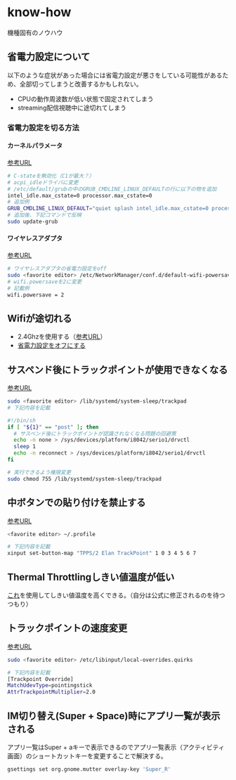 # know-how

機種固有のノウハウ

## 省電力設定について

以下のような症状があった場合には省電力設定が悪さをしている可能性があるため、全部切ってしまうと改善するかもしれない。
- CPUの動作周波数が低い状態で固定されてしまう
- streaming配信視聴中に途切れてしまう

### 省電力設定を切る方法

#### カーネルパラメータ
[参考URL](https://www.kernel.org/doc/html/v5.8/admin-guide/kernel-parameters.html)
```bash
# C-stateを無効化（C1が最大？）
# acpi_idleドライバに変更
# /etc/default/grubの中のGRUB_CMDLINE_LINUX_DEFAULTの行に以下の物を追加
intel_idle.max_cstate=0 processor.max_cstate=0
# 追加例
GRUB_CMDLINE_LINUX_DEFAULT="quiet splash intel_idle.max_cstate=0 processor.max_cstate=0"
# 追加後、下記コマンドで反映
sudo update-grub
```

#### ワイヤレスアダプタ
[参考URL](https://gist.github.com/jcberthon/ea8cfe278998968ba7c5a95344bc8b55)
```bash
# ワイヤレスアダプタの省電力設定をoff
sudo <favorite editor> /etc/NetworkManager/conf.d/default-wifi-powersave-on.conf
# wifi.powersaveを2に変更
# 記載例
wifi.powersave = 2
```

## Wifiが途切れる
- 2.4Ghzを使用する（[参考URL](https://bugzilla.kernel.org/show_bug.cgi?id=203709)）
- [省電力設定をオフにする](#ワイヤレスアダプタ)

## サスペンド後にトラックポイントが使用できなくなる
[参考URL](https://bugzilla.redhat.com/show_bug.cgi?id=1560723)
```bash
sudo <favorite editor> /lib/systemd/system-sleep/trackpad
# 下記内容を記載

#!/bin/sh
if [ "${1}" == "post" ]; then
  # サスペンド後にトラックポイントが認識されなくなる問題の回避策
  echo -n none > /sys/devices/platform/i8042/serio1/drvctl
  sleep 1
  echo -n reconnect > /sys/devices/platform/i8042/serio1/drvctl
fi

# 実行できるよう権限変更
sudo chmod 755 /lib/systemd/system-sleep/trackpad
```

## 中ボタンでの貼り付けを禁止する
[参考URL](https://www.virment.com/thinkpad-ubuntu-how-to-disable-middle-button-paste/)
```bash
<favorite editor> ~/.profile

# 下記内容を記載
xinput set-button-map "TPPS/2 Elan TrackPoint" 1 0 3 4 5 6 7
```

## Thermal Throttlingしきい値温度が低い
[これ](https://github.com/erpalma/throttled)を使用してしきい値温度を高くできる。（自分は公式に修正されるのを待つつもり）

## トラックポイントの速度変更
[参考URL](https://wayland.freedesktop.org/libinput/doc/latest/device-quirks.html)
```bash
sudo <favorite editor> /etc/libinput/local-overrides.quirks

# 下記内容を記載
[Trackpoint Override]
MatchUdevType=pointingstick
AttrTrackpointMultiplier=2.0
```

## IM切り替え(Super + Space)時にアプリ一覧が表示される
アプリ一覧はSuper + aキーで表示できるのでアプリ一覧表示（アクティビティ画面）のショートカットキーを変更することで解決する。
```bash
gsettings set org.gnome.mutter overlay-key 'Super_R'
```

